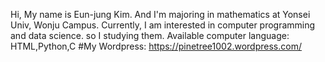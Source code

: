  Hi, My name is Eun-jung Kim.
  And I'm majoring in mathematics at Yonsei Univ, Wonju Campus.
 Currently, I am interested in computer programming and data science. so I studying them.
 Available computer language: HTML,Python,C
 #My Wordpress: https://pinetree1002.wordpress.com/
